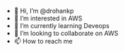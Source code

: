 - 👋 Hi, I’m @drohankp
- 👀 I’m interested in AWS
- 🌱 I’m currently learning Deveops
- 💞️ I’m looking to collaborate on AWS
- 📫 How to reach me 

<!---
drohankp/drohankp is a ✨ special ✨ repository because its `README.md` (this file) appears on your GitHub profile.
You can click the Preview link to take a look at your changes.
--->
